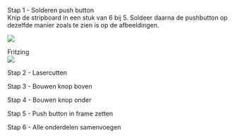 Stap 1 - Solderen push button  
Knip de stripboard in een stuk van 6 bij 5. Soldeer daarna de pushbutton op dezelfde manier zoals te zien is op de afbeeldingen. 

<a href="#"><img src="http://u.cubeupload.com/NVUnen/20160117153628.jpg"></a>

Fritzing  
<a href="#"><img src="http://u.cubeupload.com/NVUnen/fritzing.png"></a>

Stap 2 - Lasercutten


Stap 3 - Bouwen knop boven

Stap 4 - Bouwen knop onder

Stap 5 - Push button in frame zetten

Stap 6 - Alle onderdelen samenvoegen
